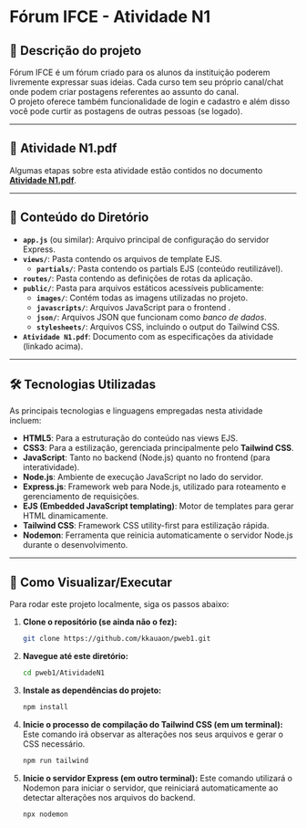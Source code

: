 # Fórum IFCE - Atividade N1

## 🎯 Descrição do projeto
Fórum IFCE é um fórum criado para os alunos da instituição poderem livremente expressar suas ideias. Cada curso tem seu próprio canal/chat onde podem criar postagens referentes ao assunto do canal.  
O projeto oferece também funcionalidade de login e cadastro e além disso você pode curtir as postagens de outras pessoas (se logado).

---
## 📄 Atividade N1.pdf
Algumas etapas sobre esta atividade estão contidos no documento **[Atividade N1.pdf](https://github.com/kkauaon/pweb1/blob/main/AtividadeN1/Atividade%20N1.pdf)**.

---
## 📂 Conteúdo do Diretório
* **`app.js`** (ou similar): Arquivo principal de configuração do servidor Express.
* **`views/`**: Pasta contendo os arquivos de template EJS.
    * **`partials/`**: Pasta contendo os partials EJS (conteúdo reutilizável).
* **`routes/`**: Pasta contendo as definições de rotas da aplicação.
* **`public/`**: Pasta para arquivos estáticos acessíveis publicamente:
    * **`images/`**: Contém todas as imagens utilizadas no projeto.
    * **`javascripts/`**: Arquivos JavaScript para o frontend .
    * **`json/`**: Arquivos JSON que funcionam como *banco de dados*.
    * **`stylesheets/`**: Arquivos CSS, incluindo o output do Tailwind CSS.
* **`Atividade N1.pdf`**: Documento com as especificações da atividade (linkado acima).

---
## 🛠️ Tecnologias Utilizadas
As principais tecnologias e linguagens empregadas nesta atividade incluem:

* **HTML5**: Para a estruturação do conteúdo nas views EJS.
* **CSS3**: Para a estilização, gerenciada principalmente pelo **Tailwind CSS**.
* **JavaScript**: Tanto no backend (Node.js) quanto no frontend (para interatividade).
* **Node.js**: Ambiente de execução JavaScript no lado do servidor.
* **Express.js**: Framework web para Node.js, utilizado para roteamento e gerenciamento de requisições.
* **EJS (Embedded JavaScript templating)**: Motor de templates para gerar HTML dinamicamente.
* **Tailwind CSS**: Framework CSS utility-first para estilização rápida.
* **Nodemon**: Ferramenta que reinicia automaticamente o servidor Node.js durante o desenvolvimento.

---
## 🚀 Como Visualizar/Executar
Para rodar este projeto localmente, siga os passos abaixo:

1.  **Clone o repositório (se ainda não o fez):**
    ```bash
    git clone https://github.com/kkauaon/pweb1.git
    ```
2.  **Navegue até este diretório:**
    ```bash
    cd pweb1/AtividadeN1
    ```
3.  **Instale as dependências do projeto:**
    ```bash
    npm install
    ```
4.  **Inicie o processo de compilação do Tailwind CSS (em um terminal):**
    Este comando irá observar as alterações nos seus arquivos e gerar o CSS necessário.
    ```bash
    npm run tailwind
    ```
5.  **Inicie o servidor Express (em outro terminal):**
    Este comando utilizará o Nodemon para iniciar o servidor, que reiniciará automaticamente ao detectar alterações nos arquivos do backend.
    ```bash
    npx nodemon
    ```
